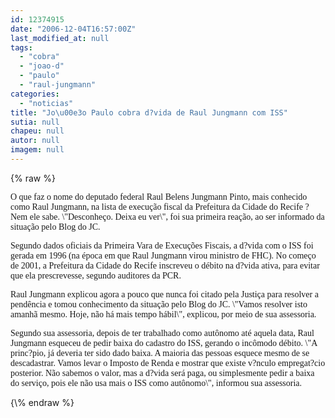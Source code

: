 ```yaml
---
id: 12374915
date: "2006-12-04T16:57:00Z"
last_modified_at: null
tags:
  - "cobra"
  - "joao-d"
  - "paulo"
  - "raul-jungmann"
categories:
  - "noticias"
title: "Jo\u00e3o Paulo cobra d?vida de Raul Jungmann com ISS"
sutia: null
chapeu: null
autor: null
imagem: null
---
```

{\% raw %}
<p><P><FONT face=Verdana>O que faz o nome do deputado federal Raul Belens Jungmann Pinto, mais conhecido como Raul Jungmann, na lista de execução fiscal da Prefeitura da Cidade do Recife ? Nem ele sabe. \"Desconheço. Deixa eu ver\", foi sua primeira reação, ao ser informado da situação pelo Blog do JC.</FONT></P></p>
<p><P><FONT face=Verdana>Segundo dados oficiais da Primeira Vara de Execuções Fiscais, a d?vida com o ISS foi gerada em 1996 (na época em que Raul Jungmann virou ministro de FHC). No começo de 2001, a Prefeitura da Cidade do Recife inscreveu o débito na d?vida ativa, para evitar que ela prescrevesse, segundo auditores da PCR.</FONT></P></p>
<p><P><FONT face=Verdana>Raul Jungmann explicou agora a pouco que nunca foi citado pela Justiça para resolver a pendência e tomou conhecimento da situação pelo Blog do JC. \"Vamos resolver isto amanhã mesmo. Hoje, não há mais tempo hábil\", explicou, por meio de sua assessoria.</FONT></P></p>
<p><P><FONT face=Verdana>Segundo sua assessoria, depois de ter trabalhado como autônomo até aquela data, Raul Jungmann esqueceu de pedir baixa do cadastro do ISS, gerando o incômodo débito. \"A princ?pio, já deveria ter sido dado baixa. A maioria das pessoas esquece mesmo de se descadastrar. Vamos levar o Imposto de Renda e mostrar que existe v?nculo empregat?cio posterior. Não sabemos o valor, mas a d?vida será paga, ou simplesmente pedir a baixa do serviço, pois ele não usa mais o ISS como autônomo\", informou sua assessoria.</FONT></P> </p>
{\% endraw %}
